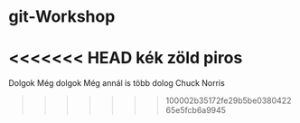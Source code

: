 # git-Workshop
<<<<<<< HEAD
kék
zöld
piros
=======
Dolgok
Még dolgok
Még annál is több dolog
Chuck Norris
>>>>>>> 100002b35172fe29b5be038042265e5fcb6a9945
